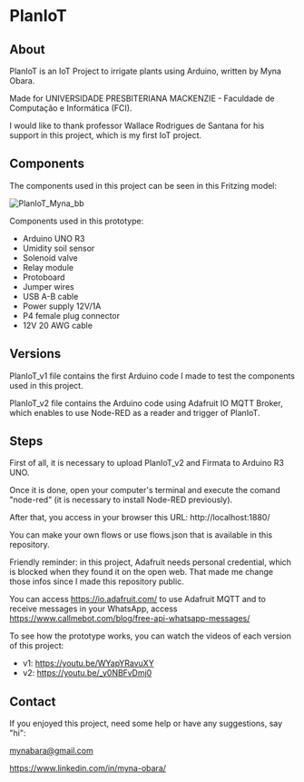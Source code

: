 # PlanIoT

## About
PlanIoT is an IoT Project to irrigate plants using Arduino, written by Myna Obara.

Made for UNIVERSIDADE PRESBITERIANA MACKENZIE - Faculdade de Computação e Informática (FCI).

I would like to thank professor Wallace Rodrigues de Santana for his support in this project, which is my first IoT project.


## Components
The components used in this project can be seen in this Fritzing model:

![PlanIoT_Myna_bb](https://user-images.githubusercontent.com/26822745/169669718-bad9fbea-d507-4554-b044-3bce204752d7.png)

Components used in this prototype:

- Arduino UNO R3
- Umidity soil sensor
- Solenoid valve
- Relay module
- Protoboard
- Jumper wires
- USB A-B cable
- Power supply 12V/1A
- P4 female plug connector
- 12V 20 AWG cable

## Versions
PlanIoT_v1 file contains the first Arduino code I made to test the components used in this project.

PlanIoT_v2 file contains the Arduino code using Adafruit IO MQTT Broker, which enables to use Node-RED as a reader and trigger of PlanIoT.

## Steps
First of all, it is necessary to upload PlanIoT_v2 and Firmata to Arduino R3 UNO.

Once it is done, open your computer's terminal and execute the comand "node-red" (it is necessary to install Node-RED previously).

After that, you access in your browser this URL: http://localhost:1880/ 

You can make your own flows or use flows.json that is available in this repository.

Friendly reminder: in this project, Adafruit needs personal credential, which is blocked when they found it on the open web. That made me change those infos since I made this repository public. 

You can access https://io.adafruit.com/ to use Adafruit MQTT and to receive messages in your WhatsApp, access https://www.callmebot.com/blog/free-api-whatsapp-messages/

To see how the prototype works, you can watch the videos of each version of this project:
- v1: https://youtu.be/WYapYRavuXY
- v2: https://youtu.be/_y0NBFvDmj0

## Contact
If you enjoyed this project, need some help or have any suggestions, say "hi":

mynabara@gmail.com

https://www.linkedin.com/in/myna-obara/
